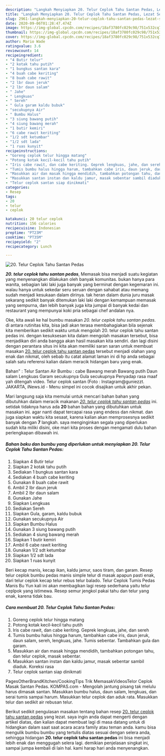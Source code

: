 ```yaml
---
description: "Langkah Menyiapkan 20. Telur Ceplok Tahu Santan Pedas, Lezat Sekali"
title: "Langkah Menyiapkan 20. Telur Ceplok Tahu Santan Pedas, Lezat Sekali"
slug: 2961-langkah-menyiapkan-20-telur-ceplok-tahu-santan-pedas-lezat-sekali
date: 2020-09-06T01:28:47.474Z
image: https://img-global.cpcdn.com/recipes/18af3780fc029c98/751x532cq70/20-telur-ceplok-tahu-santan-pedas-foto-resep-utama.jpg
thumbnail: https://img-global.cpcdn.com/recipes/18af3780fc029c98/751x532cq70/20-telur-ceplok-tahu-santan-pedas-foto-resep-utama.jpg
cover: https://img-global.cpcdn.com/recipes/18af3780fc029c98/751x532cq70/20-telur-ceplok-tahu-santan-pedas-foto-resep-utama.jpg
author: Mario Wade
ratingvalue: 3.6
reviewcount: 14
recipeingredient:
- "4 Butir telur"
- "2 kotak tahu putih"
- "1 bungkus santan kara"
- "4 buah cabe keriting"
- "8 buah cabe rawit"
- "2 lbr daun jeruk"
- "2 lbr daun salam"
- " Jahe"
- " Lengkuas"
- " Sereh"
- " Gula garam kaldu bubuk"
- "secukupnya Air"
- " Bumbu Halus"
- "3 siung bawang putih"
- "4 siung bawang merah"
- "1 butir kemiri"
- "6 cabe rawit keriting"
- "1/2 sdt ketumbar"
- "1/2 sdt lada"
- "1 ruas kunyit"
recipeinstructions:
- "Goreng ceplok telur hingga matang"
- "Potong kotak kecil-kecil tahu putih"
- "Iris cabe rawit, dan cabe keriting. Geprek lengkuas, jahe, dan sereh"
- "Tumis bumbu halus hingga harum, tambahkan cabe iris, daun jeruk, daun salam, sereh, lengkuas, jahe. Tumis sebentar. Tambahkan gula dan garam."
- "Masukkan air dan masak hingga mendidih, tambahkan potongan tahu, dan telur ceplok, masak sebentar."
- "Masukkan santan instan dan kaldu jamur, masak sebentar sambil diaduk. Koreksi rasa"
- "Telur ceplok santan siap dinikmati"
categories:
- Resep
tags:
- 20
- telur
- ceplok

katakunci: 20 telur ceplok 
nutrition: 156 calories
recipecuisine: Indonesian
preptime: "PT23M"
cooktime: "PT35M"
recipeyield: "2"
recipecategory: Lunch

---
```



![20. Telur Ceplok Tahu Santan Pedas](https://img-global.cpcdn.com/recipes/18af3780fc029c98/751x532cq70/20-telur-ceplok-tahu-santan-pedas-foto-resep-utama.jpg)

<b><i>20. telur ceplok tahu santan pedas</i></b>, Memasak bisa menjadi suatu kegiatan yang menyenangkan dilakukan oleh banyak komunitas. bukan hanya para wanita, sebagian laki laki juga banyak yang berminat dengan kegemaran ini. walau hanya untuk sekedar seru seruan dengan sahabat atau memang sudah menjadi kesukaan dalam dirinya. tak heran dalam dunia juru masak sekarang sedikit banyak ditemukan laki laki dengan kemampuan memasak yang sempurna, dan lebih banyak juga kita jumpai di banyak kedai dan restaurant yang mempunyai koki pria sebagai chef andalan nya.

Oke, kita awali ke hal bumbu masakan <i>20. telur ceplok tahu santan pedas</i>. di antara rutinitas kita, bisa jadi akan terasa membahagiakan bila sejenak kita memberikan sedikit waktu untuk mengolah 20. telur ceplok tahu santan pedas ini. dengan kesuksesan kita dalam mengolah masakan tersebut, bisa menjadikan diri anda bangga akan hasil masakan kita sendiri. dan lagi disini dengan perantara situs ini kita akan memiliki saran saran untuk membuat masakan <u>20. telur ceplok tahu santan pedas</u> tersebut menjadi olahan yang enak dan nikmat, oleh sebab itu catat alamat laman ini di hp anda sebagai salah satu referensi kalian dalam meracik hidangan baru yang enak.

Bahan&#34; : Telur Santan Air Bumbu : cabe Bawang merah Bawang putih Daun salam Lengkuas Garam secukupnya Gula secukupnya Penyadap rasa maaf yah ditengah video. Telur ceplok santan (Foto : Instagram@guniezzt. JAKARTA, iNews.id - Menu simpel ini cocok disajikan untuk akhir pekan.


Mari langsung saja kita memulai untuk mencari bahan bahan yang dibutuhkan dalam meracik makanan <u><i>20. telur ceplok tahu santan pedas</i></u> ini. setidak tidaknya harus ada <b>20</b> bahan bahan yang dibutuhkan untuk masakan ini. agar nanti dapat tercapai rasa yang endess dan nikmat. dan juga siapkan waktu kita sesaat, karena kalian akan memprosesnya sedikit banyak dengan <b>7</b> langkah. saya menginginkan segala yang diperlukan sudah kita miliki disini, oke mari kita proses dengan mengamati dulu bahan perlengkapan dibawah ini.

<!--inarticleads1-->

##### Bahan baku dan bumbu yang diperlukan untuk menyiapkan 20. Telur Ceplok Tahu Santan Pedas:

1. Siapkan 4 Butir telur
1. Siapkan 2 kotak tahu putih
1. Sediakan 1 bungkus santan kara
1. Sediakan 4 buah cabe keriting
1. Gunakan 8 buah cabe rawit
1. Ambil 2 lbr daun jeruk
1. Ambil 2 lbr daun salam
1. Gunakan  Jahe
1. Siapkan  Lengkuas
1. Sediakan  Sereh
1. Siapkan  Gula, garam, kaldu bubuk
1. Gunakan secukupnya Air
1. Siapkan  Bumbu Halus
1. Gunakan 3 siung bawang putih
1. Sediakan 4 siung bawang merah
1. Siapkan 1 butir kemiri
1. Ambil 6 cabe rawit keriting
1. Gunakan 1/2 sdt ketumbar
1. Siapkan 1/2 sdt lada
1. Siapkan 1 ruas kunyit


Beri kecap manis, kecap ikan, kaldu jamur, saos tiram, dan garam. Resep telur ceplok bumbu pedas manis simple telur di masak apapun pasti enak, dari telur ceplok kecap telur rebus telur balado. Telur Ceplok Tumis Pedas Manis Bu Yun kali ini akan membagikan lagi resep sederhana yaitu telur ceplpok yang istimewa. Resep semur jengkol pakai tahu dan telur yang enak, karena tidak bau. 

<!--inarticleads2-->

##### Cara membuat 20. Telur Ceplok Tahu Santan Pedas:

1. Goreng ceplok telur hingga matang
1. Potong kotak kecil-kecil tahu putih
1. Iris cabe rawit, dan cabe keriting. Geprek lengkuas, jahe, dan sereh
1. Tumis bumbu halus hingga harum, tambahkan cabe iris, daun jeruk, daun salam, sereh, lengkuas, jahe. Tumis sebentar. Tambahkan gula dan garam.
1. Masukkan air dan masak hingga mendidih, tambahkan potongan tahu, dan telur ceplok, masak sebentar.
1. Masukkan santan instan dan kaldu jamur, masak sebentar sambil diaduk. Koreksi rasa
1. Telur ceplok santan siap dinikmati


PagesOtherBrandKitchen/CookingTips Trik MemasakVideosTelor Ceplok Masak Santan Pedas⁣⁣. KOMPAS.com - Mengolah jantung pisang tak melulu harus dimasak santan. Masukkan bumbu halus, daun salam, lengkuas, dan serai tumis sampai harum. Masukkan telur ceplok dan aduk rata. Masukkan telur dan sedikit air rebusan telur. 

Berikut sedikit pengulasan masakan tentang bahan resep <u>20. telur ceplok tahu santan pedas</u> yang lezat. saya ingin anda dapat mengerti dengan artikel diatas, dan kalian dapat membuat lagi di masa datang untuk di hidangkan dalam saat saat acara acara family atau teman anda. kamu bisa mengulik bumbu bumbu yang tertulis diatas sesuai dengan selera anda, sehingga hidangan <b>20. telur ceplok tahu santan pedas</b> ini bisa menjadi lebih enak dan menggugah selera lagi. demikian penjelasan singkat ini, sampai jumpa kembali di lain hal. kami harap hari anda menyenangkan.
